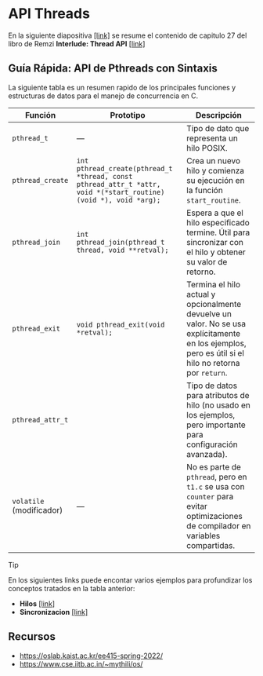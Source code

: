 # API Threads

En la siguiente diapositiva [[link]](27-Interlude_Thread_API.pdf) se resume el contenido de capitulo 27 del libro de Remzi **Interlude: Thread API** [[link]](https://pages.cs.wisc.edu/~remzi/OSTEP/threads-api.pdf)

## Guía Rápida: API de Pthreads con Sintaxis

La siguiente tabla es un resumen rapido de los principales funciones y estructuras de datos para el manejo de concurrencia en C.

| Función | Prototipo   | Descripción  | 
| ------- | ----------- | ------------ | 
| `pthread_t` | —       | Tipo de dato que representa un hilo POSIX.  | 
| `pthread_create` | `int pthread_create(pthread_t *thread, const pthread_attr_t *attr, void *(*start_routine)(void *), void *arg);` | Crea un nuevo hilo y comienza su ejecución en la función `start_routine`.   | 
| `pthread_join` | `int pthread_join(pthread_t thread, void **retval);` | Espera a que el hilo especificado termine. Útil para sincronizar con el hilo y obtener su valor de retorno. | 
| `pthread_exit` | `void pthread_exit(void *retval);` | Termina el hilo actual y opcionalmente devuelve un valor. No se usa explícitamente en los ejemplos, pero es útil si el hilo no retorna por `return`. | 
| `pthread_attr_t`  |    | Tipo de datos para atributos de hilo (no usado en los ejemplos, pero importante para configuración avanzada).  
| `volatile` (modificador) | — | No es parte de `pthread`, pero en `t1.c` se usa con `counter` para evitar optimizaciones de compilador en variables compartidas. |

> [!tip]
> En los siguientes links puede encontar varios ejemplos para profundizar los conceptos tratados en la tabla anterior:
> * **Hilos** [[link]](https://udea-so.github.io/udea-so/docs/laboratorio/tutoriales/hilos/threads)
> * **Sincronizacion** [[link]](https://udea-so.github.io/udea-so/docs/laboratorio/tutoriales/hilos/sincronizacion)


## Recursos


* https://oslab.kaist.ac.kr/ee415-spring-2022/
* https://www.cse.iitb.ac.in/~mythili/os/